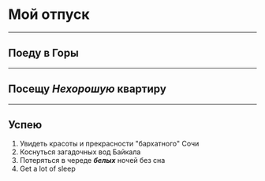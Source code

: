 # Мой отпуск

---
## Поеду в **Горы**

---
## Посещу **_Нехорошую_ квартиру**

---
## Успею
1. Увидеть красоты и прекрасности "бархатного" Сочи
2. Коснуться загадочных вод Байкала
3. Потеряться в череде **_белых_** ночей без сна
4. Get a lot of sleep
